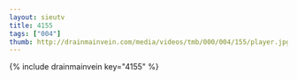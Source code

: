 ```yaml
--- 
layout: sieutv
title: 4155
tags: ["004"]
thumb: http://drainmainvein.com/media/videos/tmb/000/004/155/player.jpg
---
```

{% include drainmainvein key="4155" %} 
